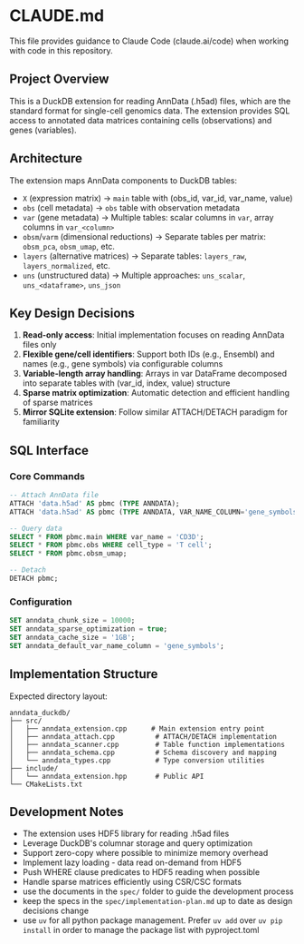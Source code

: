 # CLAUDE.md

This file provides guidance to Claude Code (claude.ai/code) when working with code in this repository.

## Project Overview

This is a DuckDB extension for reading AnnData (.h5ad) files, which are the standard format for single-cell genomics data. The extension provides SQL access to annotated data matrices containing cells (observations) and genes (variables).

## Architecture

The extension maps AnnData components to DuckDB tables:
- `X` (expression matrix) → `main` table with (obs_id, var_id, var_name, value)
- `obs` (cell metadata) → `obs` table with observation metadata
- `var` (gene metadata) → Multiple tables: scalar columns in `var`, array columns in `var_<column>`
- `obsm`/`varm` (dimensional reductions) → Separate tables per matrix: `obsm_pca`, `obsm_umap`, etc.
- `layers` (alternative matrices) → Separate tables: `layers_raw`, `layers_normalized`, etc.
- `uns` (unstructured data) → Multiple approaches: `uns_scalar`, `uns_<dataframe>`, `uns_json`

## Key Design Decisions

1. **Read-only access**: Initial implementation focuses on reading AnnData files only
2. **Flexible gene/cell identifiers**: Support both IDs (e.g., Ensembl) and names (e.g., gene symbols) via configurable columns
3. **Variable-length array handling**: Arrays in var DataFrame decomposed into separate tables with (var_id, index, value) structure
4. **Sparse matrix optimization**: Automatic detection and efficient handling of sparse matrices
5. **Mirror SQLite extension**: Follow similar ATTACH/DETACH paradigm for familiarity

## SQL Interface

### Core Commands
```sql
-- Attach AnnData file
ATTACH 'data.h5ad' AS pbmc (TYPE ANNDATA);
ATTACH 'data.h5ad' AS pbmc (TYPE ANNDATA, VAR_NAME_COLUMN='gene_symbols', VAR_ID_COLUMN='ensembl_id');

-- Query data
SELECT * FROM pbmc.main WHERE var_name = 'CD3D';
SELECT * FROM pbmc.obs WHERE cell_type = 'T cell';
SELECT * FROM pbmc.obsm_umap;

-- Detach
DETACH pbmc;
```

### Configuration
```sql
SET anndata_chunk_size = 10000;
SET anndata_sparse_optimization = true;
SET anndata_cache_size = '1GB';
SET anndata_default_var_name_column = 'gene_symbols';
```

## Implementation Structure

Expected directory layout:
```
anndata_duckdb/
├── src/
│   ├── anndata_extension.cpp      # Main extension entry point
│   ├── anndata_attach.cpp          # ATTACH/DETACH implementation
│   ├── anndata_scanner.cpp         # Table function implementations
│   ├── anndata_schema.cpp          # Schema discovery and mapping
│   └── anndata_types.cpp           # Type conversion utilities
├── include/
│   └── anndata_extension.hpp       # Public API
└── CMakeLists.txt
```

## Development Notes

- The extension uses HDF5 library for reading .h5ad files
- Leverage DuckDB's columnar storage and query optimization
- Support zero-copy where possible to minimize memory overhead
- Implement lazy loading - data read on-demand from HDF5
- Push WHERE clause predicates to HDF5 reading when possible
- Handle sparse matrices efficiently using CSR/CSC formats
- use the documents in the `spec/` folder to guide the development process
- keep the specs in the `spec/implementation-plan.md` up to date as design decisions change
- use `uv` for all python package management. Prefer `uv add` over `uv pip install` in order to manage the package list with pyproject.toml